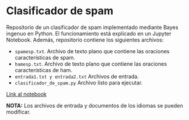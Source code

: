 # Clasificador de spam

Repositorio de un clasificador de spam implementado mediante Bayes ingenuo en Python.
El funcionamiento está explicado en un Jupyter Notebook. Además, repositorio contiene los siguientes archivos:

   * `spamesp.txt`. Archivo de texto plano que contiene las oraciones características de spam.
   * `hamesp.txt`. Archivo de texto plano que contiene las oraciones características de ham.
   * `entrada1.txt y entrada2.txt` Archivos de entrada.
   * `clasificador_de_spam.py` Archivo listo para ejecutar.

[Link al notebook](https://tinyurl.com/y56ho7dt) 

__NOTA:__ Los archivos de entrada y documentos de los idiomas se pueden modificar.
